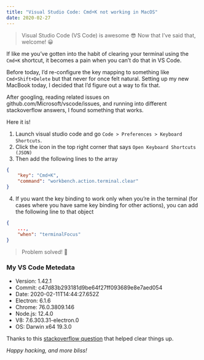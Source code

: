 ```yaml
---
title: "Visual Studio Code: Cmd+K not working in MacOS"
date: 2020-02-27
---
```


> Visual Studio Code (VS Code) is awesome 😎 Now that I’ve said that, welcome! 😀

If like me you’ve gotten into the habit of clearing your terminal using the `Cmd+K` shortcut, it becomes a pain when you can’t do that in VS Code.

Before today, I’d re-configure the key mapping to something like `Cmd+Shift+Delete` but that never for once felt natural. Setting up my new MacBook today, I decided that I’d figure out a way to fix that.

After googling, reading related issues on github.com/Microsoft/vscode/issues, and running into different stackoverflow answers, I found something that works.

Here it is!

1. Launch visual studio code and go `Code > Preferences > Keyboard Shortcuts`.
2. Click the icon in the top right corner that says `Open Keyboard Shortcuts (JSON)`
3. Then add the following lines to the array
```json
{
    "key": "Cmd+K",
    "command": "workbench.action.terminal.clear"
}
```
4. If you want the key binding to work only when you’re in the terminal (for cases where you have same key binding for other actions), you can add the following line to that object

```json
{
    ...,
    "when": "terminalFocus"
}
```

> Problem solved! 🎉

### My VS Code Metedata
* Version: 1.42.1
* Commit: c47d83b293181d9be64f27ff093689e8e7aed054
* Date: 2020-02-11T14:44:27.652Z
* Electron: 6.1.6
* Chrome: 76.0.3809.146
* Node.js: 12.4.0
* V8: 7.6.303.31-electron.0
* OS: Darwin x64 19.3.0

Thanks to this [stackoverflow question](https://stackoverflow.com/questions/51377362/shortcut-to-clear-terminal-doesnt-work-in-visual-studio-code-on-macos) that helped clear things up.

_Happy hacking, and more bliss!_